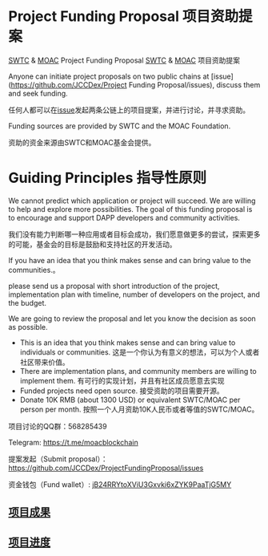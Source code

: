 # Project Funding Proposal 项目资助提案

[SWTC](http://www.swtc.top/#/) &amp; [MOAC](https://www.moac.io/) Project Funding Proposal 
[SWTC](http://www.swtc.top/#/) &amp; [MOAC](https://www.moac.io/) 项目资助提案

Anyone can initiate project proposals on two public chains at [issue] (https://github.com/JCCDex/Project Funding Proposal/issues), discuss them and seek funding.

任何人都可以在[issue](https://github.com/JCCDex/ProjectFundingProposal/issues)发起两条公链上的项目提案，并进行讨论，并寻求资助。 

Funding sources are provided by SWTC and the MOAC Foundation.

资助的资金来源由SWTC和MOAC基金会提供。

# Guiding Principles 指导性原则
We cannot predict which application or project will succeed. We are willing to help and explore more possibilities. The goal of this funding proposal is to encourage and support DAPP developers and community activities. 

我们没有能力判断哪一种应用或者目标会成功，我们愿意做更多的尝试，探索更多的可能，基金会的目标是鼓励和支持社区的开发活动。

If you have an idea that you think makes sense and can bring value to the communities.。

please send us a proposal with short introduction of the project,  implementation plan with timeline, number of developers on the project, and the budget.

We are going to review the proposal and let you know the decision as soon as possible.

* This is an idea that you think makes sense and can bring value to individuals or communities. 这是一个你认为有意义的想法，可以为个人或者社区带来价值。
* There are implementation plans, and community members are willing to implement them. 有可行的实现计划，并且有社区成员愿意去实现
* Funded projects need open source. 接受资助的项目需要开源。
* Donate 10K RMB (about 1300 USD) or equivalent SWTC/MOAC per person per month. 按照一个人月资助10K人民币或者等值的SWTC/MOAC。

项目讨论的QQ群：568285439

Telegram: https://t.me/moacblockchain

提案发起（Submit proposal）： https://github.com/JCCDex/ProjectFundingProposal/issues

资金钱包（Fund wallet）: [jB24RRYtoXViU3Gxvki6xZYK9PaaTjG5MY](https://swtcscan.jccdex.cn/#/wallet/?wallet=jB24RRYtoXViU3Gxvki6xZYK9PaaTjG5MY)

## [项目成果](curated.md)

## [项目进度](progress.md)
